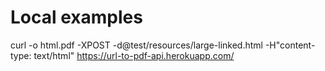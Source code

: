 # Local examples

curl -o html.pdf -XPOST -d@test/resources/large-linked.html -H"content-type: text/html" https://url-to-pdf-api.herokuapp.com/
